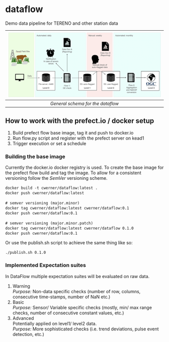 # dataflow
Demo data pipeline for TERENO and other station data

| ![dataflow](assets/dataflow.png) | 
|:--:| 
| *General schema for the dataflow* |

## How to work with the prefect.io / docker setup

1. Build prefect flow base image, tag it and push to docker.io
2. Run flow.py script and register with the prefect server on kead1
3. Trigger execution or set a schedule

### Building the base image

Currently the docker.io docker registry is used. To create the base image for the prefect flow build and tag the image. To allow for a consistent versioning follow the *SemVer* versioning scheme.

```
docker build -t cwerner/dataflow:latest .
docker push cwerner/dataflow:latest

# semver versioning (major.minor)
docker tag cwerner/dataflow:latest cwerner/dataflow:0.1
docker push cwerner/dataflow:0.1

# semver versioning (major.minor.patch)
docker tag cwerner/dataflow:latest cwerner/dataflow 0.1.0
docker push cwerner/dataflow:0.1
```

Or use the publish.sh script to achieve the same thing like so:
```
./publish.sh 0.1.0
```

### Implemented Expectation suites

In DataFlow multiple expectation suites will be evaluated on raw data.

1. Warning  
*Purpose:* Non-data specific checks (number of row, columns, consecutive time-stamps, number of NaN etc.)
2. Basic  
*Purpose:* Sensor/ Variable specific checks (mostly, min/ max range checks, number of consecutive constant values, etc.)
3. Advanced   
Potentially applied on level1/ level2 data.  
*Purpose:* More sophisticated checks (i.e. trend deviations, pulse event detection, etc.)


